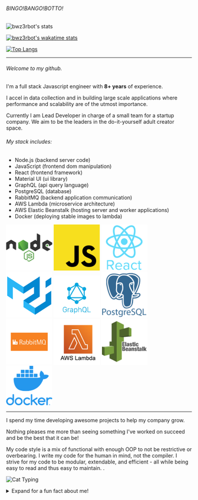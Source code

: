 ###### BINGO!BANGO!BOTTO!

![bwz3rbot's stats](https://github-readme-stats.vercel.app/api?username=bwz3rbot&show_icons=true&theme=dark)

[![bwz3rbot's wakatime stats](https://github-readme-stats.vercel.app/api/wakatime?username=bwz3rbot)](https://github.com/anuraghazra/github-readme-stats)

[![Top Langs](https://github-readme-stats.vercel.app/api/top-langs/?username=bwz3rbot&layout=compact)](https://github.com/anuraghazra/github-readme-stats)

---

###### Welcome to my github.

I'm a full stack Javascript engineer with **8+ years** of experience.

I accel in data collection and in building large scale applications where
performance and scalability are of the utmost importance.

Currently I am Lead Developer in charge of a small team for a startup company.
We aim to be the leaders in the do-it-yourself adult creator space.

###### My stack includes:

-   Node.js (backend server code)
-   JavaScript (frontend dom manipulation)
-   React (frontend framework)
-   Material UI (ui library)
-   GraphQL (api query language)
-   PostgreSQL (database)
-   RabbitMQ (backend application communication)
-   AWS Lambda (microservice architecture)
-   AWS Elastic Beanstalk (hosting server and worker applications)
-   Docker (deploying stable images to lambda)

<div>
<img width=125 src="./icons/nodejs.png" alt="drawing"/>
<img width=125 src="./icons/javascript.png" alt="drawing"/>
<img width=125 src="./icons/react.png" alt="drawing"/>
<img width=125 src="./icons/mui.png" alt="drawing"/>
<img width=125 src="./icons/graphql.jpg" alt="drawing"/>
<img width=125 src="./icons/postgresql.png" alt="drawing"/>
<img width=125 src="./icons/RabbitMQ.png" alt="drawing"/>
<img width=125 src="./icons/lambda.png" alt="drawing"/>
<img width=125 src="./icons/elastic_beanstalk.webp" alt="drawing"/>
<img width=125 src="./icons/docker.webp" alt="drawing"/>
<div>

---

I spend my time developing awesome projects to help my company grow.

Nothing pleases me more than seeing something I've worked on succeed and be the
best that it can be!

My code style is a mix of functional with enough OOP to not be restrictive or
overbearing. I write my code for the human in mind, not the compiler. I strive
for my code to be modular, extendable, and efficient - all while being easy to
read and thus easy to maintain. .

![Cat Typing](https://c.tenor.com/y2JXkY1pXkwAAAAC/cat-computer.gif)

<details closed>
<summary>Expand for a fun fact about me!</summary>
<p>I ♡ classic wow</p>
<img width=125 src="./icons/wotlk.png" alt="drawing"/>

</details>
